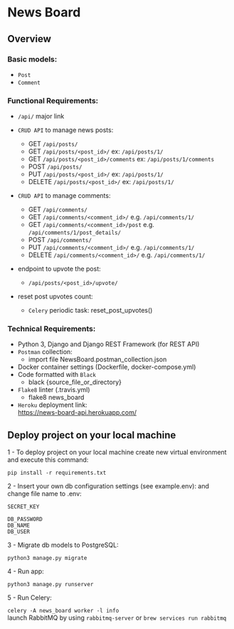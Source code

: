 # News Board

## Overview
### Basic models:<br />
- `Post`
- `Comment`

### Functional Requirements:<br />
- `/api/` major link

- `CRUD API` to manage news posts:
    - GET `/api/posts/` 
    - GET `/api/posts/<post_id>/` ex: `/api/posts/1/`
    - GET `/api/posts/<post_id>/comments` ex: `/api/posts/1/comments`
    - POST `/api/posts/`
    - PUT `/api/posts/<post_id>/` ex: `/api/posts/1/`
    - DELETE `/api/posts/<post_id>/` ex: `/api/posts/1/`
    
- `CRUD API` to manage comments:
    - GET `/api/comments/` 
    - GET `/api/comments/<comment_id>/` e.g. `/api/comments/1/`
    - GET `/api/comments/<comment_id>/post` e.g. `/api/comments/1/post_details/`
    - POST `/api/comments/`
    - PUT `/api/comments/<comment_id>/` e.g. `/api/comments/1/`
    - DELETE `/api/comments/<comment_id>/` e.g. `/api/comments/1/`
    
-  endpoint to upvote the post:
    - `/api/posts/<post_id>/upvote/`

- reset post upvotes count:
    - `Celery` periodic task: reset_post_upvotes()
    
### Technical Requirements:<br />
- Python 3, Django and Django REST Framework (for REST API)
- `Postman` collection:
    - import file NewsBoard.postman_collection.json
- Docker container settings (Dockerfile, docker-compose.yml)
- Code formatted with `Black`
    - black {source_file_or_directory}
- `Flake8` linter (.travis.yml)
    - flake8 news_board
- `Heroku` deployment link:<br />
    https://news-board-api.herokuapp.com/

## Deploy project on your local machine

1 - To deploy project on your local machine create new virtual environment and execute this command:

`pip install -r requirements.txt`

2 - Insert your own db configuration settings (see example.env):
and change file name to .env:

`SECRET_KEY`<br />

`DB_PASSWORD`<br />
`DB_NAME`<br />
`DB_USER`<br />

3 - Migrate db models to PostgreSQL:

`python3 manage.py migrate`

4 - Run app:

`python3 manage.py runserver`

5 - Run Celery:

`celery -A news_board worker -l info`<br />
launch RabbitMQ by using `rabbitmq-server` or `brew services run rabbitmq`